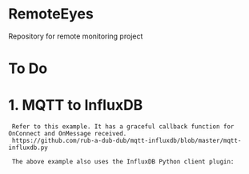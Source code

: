# RemoteEyes
Repository for remote monitoring project

# To Do

# 1. MQTT to InfluxDB
     Refer to this example. It has a graceful callback function for OnConnect and OnMessage received.
     https://github.com/rub-a-dub-dub/mqtt-influxdb/blob/master/mqtt-influxdb.py
     
     The above example also uses the InfluxDB Python client plugin:
